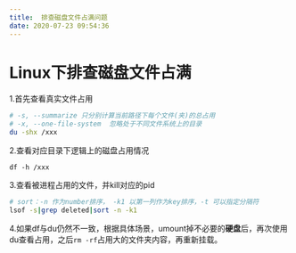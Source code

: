```yaml
---
title:  排查磁盘文件占满问题
date: 2020-07-23 09:54:36
---
```

# Linux下排查磁盘文件占满

1.首先查看真实文件占用

```bash
# -s, --summarize 只分别计算当前路径下每个文件(夹)的总占用
# -x, --one-file-system  忽略处于不同文件系统上的目录
du -shx /xxx
```

2.查看对应目录下逻辑上的磁盘占用情况

```vim
df -h /xxx
```

3.查看被进程占用的文件，并kill对应的pid

```bash
# sort：-n 作为number排序， -k1 以第一列作为key排序，-t 可以指定分隔符
lsof -s|grep deleted|sort -n -k1
```

4.如果df与du仍然不一致，根据具体场景，umount掉不必要的**硬盘**后，再次使用du查看占用，之后`rm -rf`占用大的文件夹内容，再重新挂载。

